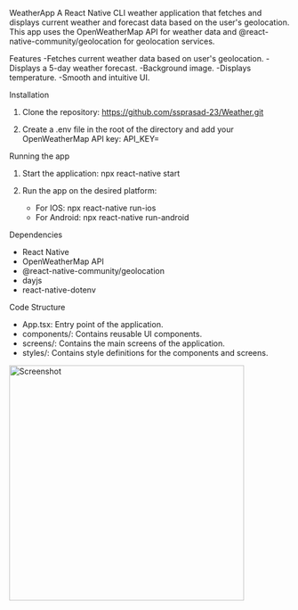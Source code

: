 WeatherApp
A React Native CLI weather application that fetches and displays current weather and forecast data based on the user's geolocation. This app uses the OpenWeatherMap API for weather data and @react-native-community/geolocation for geolocation services.

Features
-Fetches current weather data based on user's geolocation.
-Displays a 5-day weather forecast.
-Background image.
-Displays temperature.
-Smooth and intuitive UI.

Installation
1. Clone the repository:
   https://github.com/ssprasad-23/Weather.git

2. Create a .env file in the root of the directory and add your OpenWeatherMap API key:
   API_KEY=


Running the app
1. Start the application:
   npx react-native start

2. Run the app on the desired platform:
   * For IOS:
      npx react-native run-ios
   * For Android:
      npx react-native run-android

Dependencies
* React Native
* OpenWeatherMap API
* @react-native-community/geolocation
* dayjs
* react-native-dotenv

Code Structure
* App.tsx: Entry point of the application.
* components/: Contains reusable UI components.
* screens/: Contains the main screens of the application.
* styles/: Contains style definitions for the components and screens.


<img width="422" alt="Screenshot" src="https://github.com/ssprasad-23/Weather/assets/89695486/680903e4-0933-4f11-8717-8a23f38277a1">
